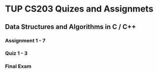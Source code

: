 # TUP CS203 Quizes and Assignmets
## Data Structures and Algorithms in C / C++ 

### Assignment 1 - 7 
### Quiz 1 - 3 
### Final Exam 

